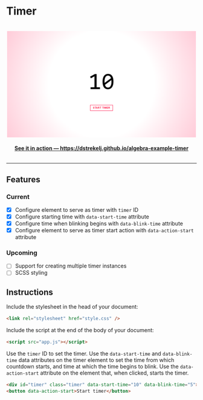 # Timer

<div align="center">
  <br />
  <a href="https://dstrekelj.github.io/algebra-example-timer" target="_blank">
    <img src="image.png" alt="Timer widget screenshot" width="500">
    <br />
    <br />
    <b>See it in action &mdash; https://dstrekelj.github.io/algebra-example-timer</b>
  </a>
  <br />
  <br />
</div>

---

## Features

### Current

- [x] Configure element to serve as timer with `timer` ID
- [x] Configure starting time with `data-start-time` attribute
- [x] Configure time when blinking begins with `data-blink-time` attribute
- [x] Configure element to serve as timer start action with `data-action-start` attribute

### Upcoming

- [ ] Support for creating multiple timer instances
- [ ] SCSS styling

## Instructions

Include the stylesheet in the head of your document:

```html
<link rel="stylesheet" href="style.css" />
```

Include the script at the end of the body of your document:

```html
<script src="app.js"></script>
```

Use the `timer` ID to set the timer. Use the `data-start-time` and `data-blink-time` data attributes on the timer element to set the time from which countdown starts, and time at which the time begins to blink. Use the `data-action-start` attribute on the element that, when clicked, starts the timer.

```html
<div id="timer" class="timer" data-start-time="10" data-blink-time="5"></div>
<button data-action-start>Start timer</button>
```
